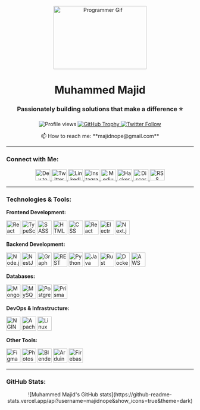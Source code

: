<p align="center">
  <img width="250px" height="170px" src="https://cdn.dribbble.com/users/1162077/screenshots/3848914/programmer.gif" alt="Programmer Gif">
</p>

<h1 align="center">Muhammed Majid</h1>
<h3 align="center">Passionately building solutions that make a difference ⭐</h3>

<p align="center">
  <img src="https://komarev.com/ghpvc/?username=majidnope&label=Profile%20views&color=0e75b6&style=flat" alt="Profile views" />
  <a href="https://github.com/ryo-ma/github-profile-trophy">
    <img src="https://github-profile-trophy.vercel.app/?username=majidnope" alt="GitHub Trophy" />
  </a>
  <a href="https://twitter.com/majidnope" target="_blank">
    <img src="https://img.shields.io/twitter/follow/majidnope?logo=twitter&style=for-the-badge" alt="Twitter Follow" />
  </a>
</p>

<p align="center">📫 How to reach me: **majidnope@gmail.com**</p>

---

### Connect with Me:
<p align="center">
  <a href="https://dev.to/majidnope" target="_blank">
    <img src="https://cdn.jsdelivr.net/npm/simple-icons@v3/icons/devdotto.svg" alt="Dev.to" height="30" width="40" />
  </a>
  <a href="https://twitter.com/majidnope" target="_blank">
    <img src="https://cdn.jsdelivr.net/npm/simple-icons@v3/icons/twitter.svg" alt="Twitter" height="30" width="40" />
  </a>
  <a href="https://linkedin.com/in/majidnope" target="_blank">
    <img src="https://cdn.jsdelivr.net/npm/simple-icons@v3/icons/linkedin.svg" alt="LinkedIn" height="30" width="40" />
  </a>
  <a href="https://instagram.com/majidnope" target="_blank">
    <img src="https://cdn.jsdelivr.net/npm/simple-icons@v3/icons/instagram.svg" alt="Instagram" height="30" width="40" />
  </a>
  <a href="https://medium.com/@muhammed0000majid" target="_blank">
    <img src="https://cdn.jsdelivr.net/npm/simple-icons@v3/icons/medium.svg" alt="Medium" height="30" width="40" />
  </a>
  <a href="https://www.hackerearth.com/@muhammed0000majid" target="_blank">
    <img src="https://cdn.jsdelivr.net/npm/simple-icons@v3/icons/hackerearth.svg" alt="HackerEarth" height="30" width="40" />
  </a>
  <a href="https://discord.gg/NOPE#9248" target="_blank">
    <img src="https://cdn.jsdelivr.net/npm/simple-icons@v3/icons/discord.svg" alt="Discord" height="30" width="40" />
  </a>
  <a href="https://media.rss.com/majidnope/feed.xml" target="_blank">
    <img src="https://cdn.jsdelivr.net/npm/simple-icons@v3/icons/rss.svg" alt="RSS Feed" height="30" width="40" />
  </a>
</p>

---

### Technologies & Tools:

**Frontend Development:**
<p align="left">
  <img src="https://cdn.jsdelivr.net/npm/simple-icons@v3/icons/react.svg" alt="React" width="38" height="38" />
  <img src="https://cdn.jsdelivr.net/npm/simple-icons@v3/icons/typescript.svg" alt="TypeScript" width="38" height="38" />
  <img src="https://cdn.jsdelivr.net/npm/simple-icons@v3/icons/sass.svg" alt="SASS" width="38" height="38" />
  <img src="https://cdn.jsdelivr.net/npm/simple-icons@v3/icons/html5.svg" alt="HTML" width="38" height="38" />
  <img src="https://cdn.jsdelivr.net/npm/simple-icons@v3/icons/css3.svg" alt="CSS" width="38" height="38" />
  <img src="https://cdn.jsdelivr.net/npm/simple-icons@v3/icons/react.svg" alt="React Native" width="38" height="38" />
  <img src="https://cdn.jsdelivr.net/npm/simple-icons@v3/icons/electron.svg" alt="Electron" width="38" height="38" />
  <img src="https://cdn.jsdelivr.net/npm/simple-icons@v3/icons/nextdotjs.svg" alt="Next.js" width="38" height="38" />
</p>

**Backend Development:**
<p align="left">
  <img src="https://cdn.jsdelivr.net/npm/simple-icons@v3/icons/node-dot-js.svg" alt="Node.js" width="38" height="38" />
  <img src="https://cdn.jsdelivr.net/npm/simple-icons@v3/icons/nestjs.svg" alt="NestJS" width="38" height="38" />
  <img src="https://cdn.jsdelivr.net/npm/simple-icons@v3/icons/graphql.svg" alt="GraphQL" width="38" height="38" />
  <img src="https://cdn.jsdelivr.net/npm/simple-icons@v3/icons/rest-api.svg" alt="REST API" width="38" height="38" />
  <img src="https://cdn.jsdelivr.net/npm/simple-icons@v3/icons/python.svg" alt="Python" width="38" height="38" />
  <img src="https://cdn.jsdelivr.net/npm/simple-icons@v3/icons/java.svg" alt="Java" width="38" height="38" />
  <img src="https://cdn.jsdelivr.net/npm/simple-icons@v3/icons/rust.svg" alt="Rust" width="38" height="38" />
  <img src="https://cdn.jsdelivr.net/npm/simple-icons@v3/icons/docker.svg" alt="Docker" width="38" height="38" />
  <img src="https://cdn.jsdelivr.net/npm/simple-icons@v3/icons/amazonaws.svg" alt="AWS" width="38" height="38" />
</p>

**Databases:**
<p align="left">
  <img src="https://cdn.jsdelivr.net/npm/simple-icons@v3/icons/mongodb.svg" alt="MongoDB" width="38" height="38" />
  <img src="https://cdn.jsdelivr.net/npm/simple-icons@v3/icons/mysql.svg" alt="MySQL" width="38" height="38" />
  <img src="https://cdn.jsdelivr.net/npm/simple-icons@v3/icons/postgresql.svg" alt="PostgreSQL" width="38" height="38" />
  <img src="https://cdn.jsdelivr.net/npm/simple-icons@v3/icons/prisma.svg" alt="Prisma" width="38" height="38" />
</p>

**DevOps & Infrastructure:**
<p align="left">
  <img src="https://cdn.jsdelivr.net/npm/simple-icons@v3/icons/nginx.svg" alt="NGINX" width="38" height="38" />
  <img src="https://cdn.jsdelivr.net/npm/simple-icons@v3/icons/apache.svg" alt="Apache" width="38" height="38" />
  <img src="https://cdn.jsdelivr.net/npm/simple-icons@v3/icons/linux.svg" alt="Linux" width="38" height="38" />
</p>

**Other Tools:**
<p align="left">
  <img src="https://cdn.jsdelivr.net/npm/simple-icons@v3/icons/figma.svg" alt="Figma" width="38" height="38" />
  <img src="https://cdn.jsdelivr.net/npm/simple-icons@v3/icons/adobephotoshop.svg" alt="Photoshop" width="38" height="38" />
  <img src="https://cdn.jsdelivr.net/npm/simple-icons@v3/icons/blender.svg" alt="Blender" width="38" height="38" />
  <img src="https://cdn.jsdelivr.net/npm/simple-icons@v3/icons/arduino.svg" alt="Arduino" width="38" height="38" />
  <img src="https://cdn.jsdelivr.net/npm/simple-icons@v3/icons/firebase.svg" alt="Firebase" width="38" height="38" />
</p>

---

### GitHub Stats:
<p align="center">
  ![Muhammed Majid's GitHub stats](https://github-readme-stats.vercel.app/api?username=majidnope&show_icons=true&theme=dark)
</p>
